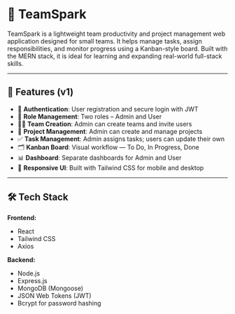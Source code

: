 # 🧠 TeamSpark

TeamSpark is a lightweight team productivity and project management web application designed for small teams. It helps manage tasks, assign responsibilities, and monitor progress using a Kanban-style board. Built with the MERN stack, it is ideal for learning and expanding real-world full-stack skills.

---

## 🚀 Features (v1)

- 🔐 **Authentication**: User registration and secure login with JWT
- 👥 **Role Management**: Two roles – Admin and User
- 🧑‍💼 **Team Creation**: Admin can create teams and invite users
- 📁 **Project Management**: Admin can create and manage projects
- ✅ **Task Management**: Admin assigns tasks; users can update their own
- 🗂 **Kanban Board**: Visual workflow — To Do, In Progress, Done
- 📊 **Dashboard**: Separate dashboards for Admin and User
- 🎨 **Responsive UI**: Built with Tailwind CSS for mobile and desktop

---

## 🛠️ Tech Stack

**Frontend:**
- React
- Tailwind CSS
- Axios

**Backend:**
- Node.js
- Express.js
- MongoDB (Mongoose)
- JSON Web Tokens (JWT)
- Bcrypt for password hashing



